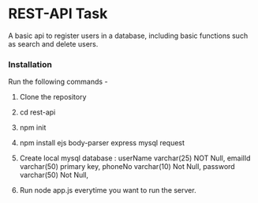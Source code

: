 # REST-API Task
A basic api to register users in a database, including basic functions such as search and delete users.

### Installation
Run the following commands - 
1. Clone the repository
2. cd rest-api
3. npm init
4. npm install ejs body-parser express mysql request
5. Create local mysql database : 
userName varchar(25) NOT Null,
emailId varchar(50) primary key,
phoneNo varchar(10) Not Null,
password varchar(50) Not Null,

6. Run node app.js everytime you want to run the server.
